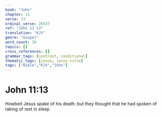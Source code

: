 ```yaml
---
book: "John"
chapter: 11
verse: 13
ordinal_verse: 26537
ref: "John 11:13"
translation: "KJV"
genre: "Gospel"
word_count: 19
topics: []
cross_references: []
grammar_tags: [contrast, conditional]
thematic_tags: [jesus, jesus-title]
tags: ["Bible","KJV","John"]
---
```


# John 11:13

Howbeit Jesus spake of his death: but they thought that he had spoken of taking of rest in sleep.
